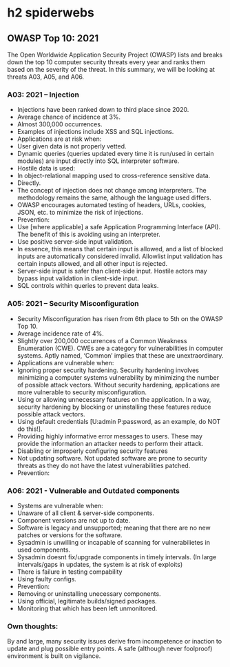 # h2 spiderwebs
## OWASP Top 10: 2021
The Open Worldwide Application Security Project (OWASP) lists and breaks down the top 10 computer security threats every year and ranks them based on the severity of the threat. In this summary, we will be looking at threats A03, A05, and A06.
### A03: 2021 – Injection
*	Injections have been ranked down to third place since 2020.
*	Average chance of incidence at 3%.
*	Almost 300,000 occurrences.
*	Examples of injections include XSS and SQL injections.
*	Applications are at risk when:
 * User given data is not properly vetted.
 *	Dynamic queries (queries updated every time it is run/used in certain modules) are input directly into SQL interpreter software.
 * Hostile data is used: 
  * In object-relational mapping used to cross-reference sensitive data.
  * Directly.
*	The concept of injection does not change among interpreters. The methodology remains the same, although the language used differs.
*	OWASP encourages automated testing of headers, URLs, cookies, JSON, etc. to minimize the risk of injections.
*	Prevention:
* Use [where applicable] a safe Application Programming Interface (API). The benefit of this is avoiding using an interpreter.
* Use positive server-side input validation.
* In essence, this means that certain input is allowed, and a list of blocked inputs are automatically considered invalid. Allowlist input validation has certain inputs allowed, and all other input is rejected.
* Server-side input is safer than client-side input. Hostile actors may bypass input validation in client-side input.
* SQL controls within queries to prevent data leaks.

### A05: 2021 – Security Misconfiguration
*	Security Misconfiguration has risen from 6th place to 5th on the OWASP Top 10.
*	Average incidence rate of 4%. 
* Slightly over 200,000 occurrences of a Common Weakness Enumeration (CWE). CWEs are a category for vulnerabilities in computer systems. Aptly named, ‘Common’ implies that these are unextraordinary. 
* Applications are vulnerable when:
* Ignoring proper security hardening. Security hardening involves minimizing a computer systems vulnerability by minimizing the number of possible attack vectors. Without security hardening, applications are more vulnerable to security misconfiguration.
* Using or allowing unnecessary features on the application. In a way, security hardening by blocking or uninstalling these features reduce possible attack vectors.
* Using default credentials [U:admin P:password, as an example, do NOT do this!].
* Providing highly informative error messages to users. These may provide the information an attacker needs to perform their attack.
* Disabling or improperly configuring security features
* Not updating software. Not updated software are prone to security threats as they do not have the latest vulnerabilities patched.
* Prevention:

### A06: 2021 - Vulnerable and Outdated components
* Systems are vulnerable when:
* Unaware of all client & server-side components.
* Component versions are not up to date.
* Software is legacy and unsupported; meaning that there are no new patches or versions for the software.
* Sysadmin is unwilling or incapable of scanning for vulnerabilietes in used components.
* Sysadmin doesnt fix/upgrade components in timely intervals. (In large intervals/gaps in updates, the system is at risk of exploits)
* There is failure in testing compability
* Using faulty configs.
* Prevention:
* Removing or uninstalling unecessary components.
* Using official, legitimate builds/signed packages.
* Monitoring that which has been left unmonitored.

### Own thoughts:
By and large, many security issues derive from incompetence or inaction to update and plug possible entry points. A safe (although never foolproof) environment is built on vigilance.


